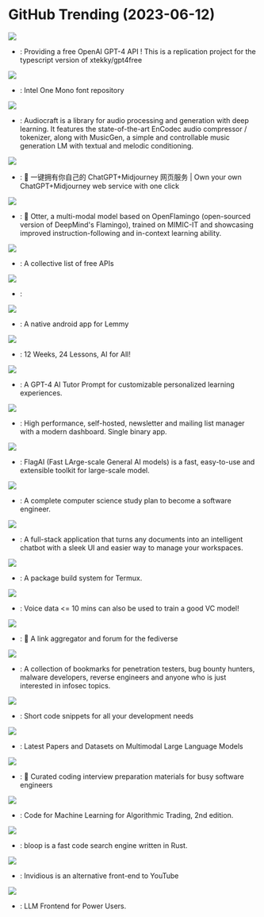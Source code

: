 # GitHub Trending (2023-06-12)

![](https://img.shields.io/badge/TypeScript-New%20382-green?style=flat-square&logo=appveyor)
- [](https://github.comundefined): Providing a free OpenAI GPT-4 API ! This is a replication project for the typescript version of xtekky/gpt4free

![](https://img.shields.io/badge/none-New%201-green?style=flat-square&logo=appveyor)
- [](https://github.comundefined): Intel One Mono font repository

![](https://img.shields.io/badge/Python-New%202-green?style=flat-square&logo=appveyor)
- [](https://github.comundefined): Audiocraft is a library for audio processing and generation with deep learning. It features the state-of-the-art EnCodec audio compressor / tokenizer, along with MusicGen, a simple and controllable music generation LM with textual and melodic conditioning.

![](https://img.shields.io/badge/TypeScript-New%20516-green?style=flat-square&logo=appveyor)
- [](https://github.comundefined): 🎨 一键拥有你自己的 ChatGPT+Midjourney 网页服务 | Own your own ChatGPT+Midjourney web service with one click

![](https://img.shields.io/badge/Python-New%20114-green?style=flat-square&logo=appveyor)
- [](https://github.comundefined): 🦦 Otter, a multi-modal model based on OpenFlamingo (open-sourced version of DeepMind's Flamingo), trained on MIMIC-IT and showcasing improved instruction-following and in-context learning ability.

![](https://img.shields.io/badge/Python-New%20525-green?style=flat-square&logo=appveyor)
- [](https://github.comundefined): A collective list of free APIs

![](https://img.shields.io/badge/Swift-New%2065-green?style=flat-square&logo=appveyor)
- [](https://github.comundefined): 

![](https://img.shields.io/badge/Kotlin-New%2035-green?style=flat-square&logo=appveyor)
- [](https://github.comundefined): A native android app for Lemmy

![](https://img.shields.io/badge/Jupyter%20Notebook-New%201-green?style=flat-square&logo=appveyor)
- [](https://github.comundefined): 12 Weeks, 24 Lessons, AI for All!

![](https://img.shields.io/badge/none-New%20729-green?style=flat-square&logo=appveyor)
- [](https://github.comundefined): A GPT-4 AI Tutor Prompt for customizable personalized learning experiences.

![](https://img.shields.io/badge/Go-New%20260-green?style=flat-square&logo=appveyor)
- [](https://github.comundefined): High performance, self-hosted, newsletter and mailing list manager with a modern dashboard. Single binary app.

![](https://img.shields.io/badge/Python-New%20510-green?style=flat-square&logo=appveyor)
- [](https://github.comundefined): FlagAI (Fast LArge-scale General AI models) is a fast, easy-to-use and extensible toolkit for large-scale model.

![](https://img.shields.io/badge/none-New%2079-green?style=flat-square&logo=appveyor)
- [](https://github.comundefined): A complete computer science study plan to become a software engineer.

![](https://img.shields.io/badge/JavaScript-New%2095-green?style=flat-square&logo=appveyor)
- [](https://github.comundefined): A full-stack application that turns any documents into an intelligent chatbot with a sleek UI and easier way to manage your workspaces.

![](https://img.shields.io/badge/Shell-New%204-green?style=flat-square&logo=appveyor)
- [](https://github.comundefined): A package build system for Termux.

![](https://img.shields.io/badge/Python-New%2091-green?style=flat-square&logo=appveyor)
- [](https://github.comundefined): Voice data <= 10 mins can also be used to train a good VC model!

![](https://img.shields.io/badge/Rust-New%20102-green?style=flat-square&logo=appveyor)
- [](https://github.comundefined): 🐀 A link aggregator and forum for the fediverse

![](https://img.shields.io/badge/HTML-New%2067-green?style=flat-square&logo=appveyor)
- [](https://github.comundefined): A collection of bookmarks for penetration testers, bug bounty hunters, malware developers, reverse engineers and anyone who is just interested in infosec topics.

![](https://img.shields.io/badge/JavaScript-New%20306-green?style=flat-square&logo=appveyor)
- [](https://github.comundefined): Short code snippets for all your development needs

![](https://img.shields.io/badge/none-New%20188-green?style=flat-square&logo=appveyor)
- [](https://github.comundefined): Latest Papers and Datasets on Multimodal Large Language Models

![](https://img.shields.io/badge/TypeScript-New%20215-green?style=flat-square&logo=appveyor)
- [](https://github.comundefined): 💯 Curated coding interview preparation materials for busy software engineers

![](https://img.shields.io/badge/Jupyter%20Notebook-New%20172-green?style=flat-square&logo=appveyor)
- [](https://github.comundefined): Code for Machine Learning for Algorithmic Trading, 2nd edition.

![](https://img.shields.io/badge/Rust-New%2097-green?style=flat-square&logo=appveyor)
- [](https://github.comundefined): bloop is a fast code search engine written in Rust.

![](https://img.shields.io/badge/Crystal-New%20195-green?style=flat-square&logo=appveyor)
- [](https://github.comundefined): Invidious is an alternative front-end to YouTube

![](https://img.shields.io/badge/JavaScript-New%2015-green?style=flat-square&logo=appveyor)
- [](https://github.comundefined): LLM Frontend for Power Users.

